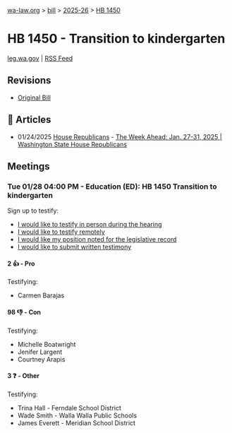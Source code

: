 [wa-law.org](/) > [bill](/bill/) > [2025-26](/bill/2025-26/) > [HB 1450](/bill/2025-26/hb/1450/)

# HB 1450 - Transition to kindergarten
[leg.wa.gov](https://app.leg.wa.gov/billsummary?BillNumber=1450&Year=2025&Initiative=false) | [RSS Feed](./rss.xml)

## Revisions
* [Original Bill](1/)

## 📰 Articles
* 01/24/2025 [House Republicans](/org/house_republicans/) - [The Week Ahead: Jan. 27-31, 2025 | Washington State House Republicans](https://houserepublicans.wa.gov/week/the-week-ahead-jan-27-31-2025/#:~:text=HB%201450)

## Meetings
### Tue 01/28 04:00 PM - Education (ED): HB 1450 Transition to kindergarten
Sign up to testify:
* [I would like to testify in person during the hearing](https://app.leg.wa.gov/csi/Testifier/Add?chamber=House&mId=32596&aId=162098&caId=25108&tId=1)
* [I would like to testify remotely](https://app.leg.wa.gov/csi/Testifier/Add?chamber=House&mId=32596&aId=162098&caId=25108&tId=2)
* [I would like my position noted for the legislative record](https://app.leg.wa.gov/csi/Testifier/Add?chamber=House&mId=32596&aId=162098&caId=25108&tId=3)
* [I would like to submit written testimony](https://app.leg.wa.gov/csi/Testifier/Add?chamber=House&mId=32596&aId=162098&caId=25108&tId=4)

#### 2 👍 - Pro
Testifying:
* Carmen Barajas

#### 98 👎 - Con
Testifying:
* Michelle Boatwright
* Jenifer Largent
* Courtney Arapis

#### 3 ❓ - Other
Testifying:
* Trina Hall - Ferndale School District
* Wade Smith - Walla Walla Public Schools
* James Everett - Meridian School District
